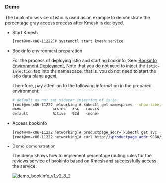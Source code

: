 ### Demo

The bookinfo service of istio is used as an example to demonstrate the percentage gray access process after Kmesh is deployed.

- Start Kmesh

  ```sh
  [root@vm-x86-11222]# systemctl start kmesh.service
  ```

- Bookinfo environment preparation

  For the process of deploying istio and starting bookinfo, See: [Bookinfo Environment Deployment](https://istio.io/latest/docs/setup/getting-started/), Note that you do not need to inject the `istio-injection` tag into the namespace, that is, you do not need to start the istio data plane agent.

  Therefore, pay attention to the following information in the prepared environment:

  ```sh
  # default ns not set sidecar injection of istio
  [root@vm-x86-11222 networking]# kubectl get namespaces --show-labels
  NAME              STATUS   AGE   LABELS
  default           Active   92d   <none>
  ```

- Access bookinfo

  ```sh
  [root@vm-x86-11222 networking]# productpage_addr=`kubectl get svc -owide | grep productpage | awk {'print $3'}`
  [root@vm-x86-11222 networking]# curl http://$productpage_addr:9080/productpage
  ```

- Demo demonstration

  The demo shows how to implement percentage routing rules for the reviews service of bookinfo based on Kmesh and successfully access the service.

  ![demo_bookinfo_v1_v2_8_2](D:/work/code/github/wcccc/kmesh/docs/pics/demo_bookinfo_v1_v2_8_2.svg)

